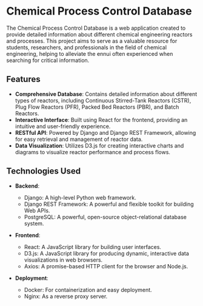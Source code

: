 # Chemical Process Control Database

The Chemical Process Control Database is a web application created to provide detailed information about different chemical engineering reactors and processes. This project aims to serve as a valuable resource for students, researchers, and professionals in the field of chemical engineering, helping to alleviate the ennui often experienced when searching for critical information.

## Features

- **Comprehensive Database**: Contains detailed information about different types of reactors, including Continuous Stirred-Tank Reactors (CSTR), Plug Flow Reactors (PFR), Packed Bed Reactors (PBR), and Batch Reactors.
- **Interactive Interface**: Built using React for the frontend, providing an intuitive and user-friendly experience.
- **RESTful API**: Powered by Django and Django REST Framework, allowing for easy retrieval and management of reactor data.
- **Data Visualization**: Utilizes D3.js for creating interactive charts and diagrams to visualize reactor performance and process flows.

## Technologies Used

- **Backend**:
  - Django: A high-level Python web framework.
  - Django REST Framework: A powerful and flexible toolkit for building Web APIs.
  - PostgreSQL: A powerful, open-source object-relational database system.

- **Frontend**:
  - React: A JavaScript library for building user interfaces.
  - D3.js: A JavaScript library for producing dynamic, interactive data visualizations in web browsers.
  - Axios: A promise-based HTTP client for the browser and Node.js.

- **Deployment**:
  - Docker: For containerization and easy deployment.
  - Nginx: As a reverse proxy server.
